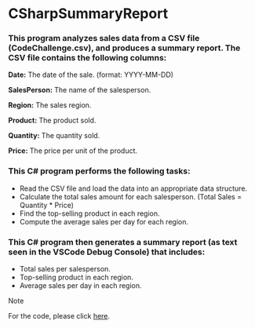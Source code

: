 # CSharpSummaryReport
### This program analyzes sales data from a CSV file (CodeChallenge.csv), and produces a summary report. The CSV file contains the following columns:

**Date:** The date of the sale. (format: YYYY-MM-DD)

**SalesPerson:** The name of the salesperson.

**Region:** The sales region.

**Product:** The product sold.

**Quantity:** The quantity sold.

**Price:** The price per unit of the product.

### This C# program performs the following tasks:
 - Read the CSV file and load the data into an appropriate data structure.
 - Calculate the total sales amount for each salesperson. (Total Sales = Quantity * Price)
 - Find the top-selling product in each region.
 - Compute the average sales per day for each region.

### This C# program then generates a summary report (as text seen in the VSCode Debug Console) that includes:
 - Total sales per salesperson.
 - Top-selling product in each region.
 - Average sales per day in each region.

> [!NOTE]
> For the code, please click [here](SummaryReport/SummaryReport/Program.cs).
